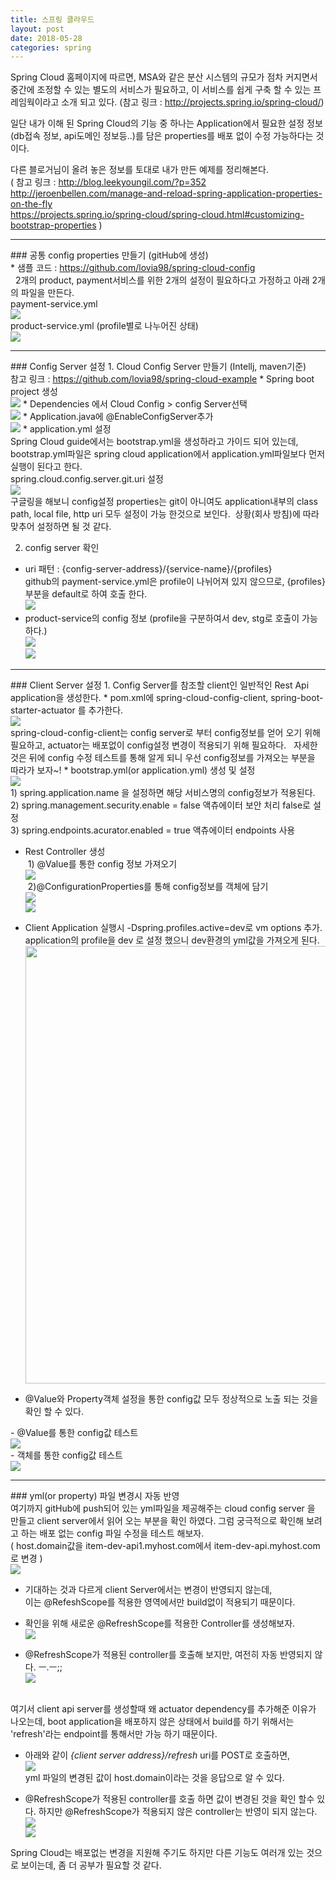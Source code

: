 ```yaml
---
title: 스프링 클라우드
layout: post
date: 2018-05-28
categories: spring
---
```


Spring Cloud 홈페이지에 따르면, MSA와 같은 분산 시스템의 규모가 점차 커지면서 중간에 조정할
수 있는 별도의 서비스가 필요하고, 이 서비스를 쉽게 구축 할 수 있는 프레임웍이라고 소개 되고 있다.
(참고 링크 : <a href="http://projects.spring.io/spring-cloud/" target="_blank">http://projects.spring.io/spring-cloud/</a>)

일단 내가 이해 된 Spring Cloud의 기능 중 하나는 Application에서 필요한 설정 정보(db접속 정보, api도메인 정보등..)를
담은 properties를 배포 없이 수정 가능하다는 것이다.

다른 블로거님이 올려 놓은 정보를 토대로 내가 만든 예제를 정리해본다.
<span class="font14">
<br>( 참고 링크 : <a href="http://blog.leekyoungil.com/?p=352">http://blog.leekyoungil.com/?p=352</a>
<br><a href="http://jeroenbellen.com/manage-and-reload-spring-application-properties-on-the-fly">
http://jeroenbellen.com/manage-and-reload-spring-application-properties-on-the-fly</a>
<br><a href="https://projects.spring.io/spring-cloud/spring-cloud.html#customizing-bootstrap-properties">https://projects.spring.io/spring-cloud/spring-cloud.html#customizing-bootstrap-properties</a></span> )

<hr>
### 공통 config properties 만들기 (gitHub에 생성)
<br><span class="font14">* 샘플 코드 : <a href="https://github.com/lovia98/spring-cloud-config" target="_blank">https://github.com/lovia98/spring-cloud-config</a></span>
<br>&nbsp;&nbsp;2개의 product, payment서비스를 위한 2개의 설정이 필요하다고 가정하고 아래 2개의 파일을
만든다.
<br><span class="font14"><bold>payment-service.yml</bold></span>
<br><img src="{{site.baseurl}}/assets/img/spring/spring_cloud_1.jpg">
<br><span class="font14"><bold>product-service.yml</bold> (profile별로 나누어진 상태)</span>
<br><img src="{{site.baseurl}}/assets/img/spring/spring_cloud_2.jpg">


<hr>
### Config Server 설정
 1. Cloud Config Server 만들기 (Intellj, maven기준)
<br><span class="font14">참고 링크 : <a href="https://github.com/lovia98/spring-cloud-example" target="_blank">https://github.com/lovia98/spring-cloud-example</a></span>
  * Spring boot project 생성
  <br><img src="{{site.baseurl}}/assets/img/spring/spring_cloud_3.jpg">
  * Dependencies 에서 <bold>Cloud Config > config Server<bold>선택
  <br><img src="{{site.baseurl}}/assets/img/spring/spring_cloud_4.jpg">
  * Application.java에 @EnableConfigServer추가
  <br><img src="{{site.baseurl}}/assets/img/spring/spring_cloud_5.jpg">
  * application.yml 설정
  <br>Spring Cloud guide에서는 bootstrap.yml을 생성하라고 가이드 되어 있는데, bootstrap.yml파일은
  spring cloud application에서 application.yml파일보다 먼저 실행이 된다고 한다.
  <br><span class="font14">spring.cloud.config.server.git.uri 설정</span>
  <br><img src="{{site.baseurl}}/assets/img/spring/spring_cloud_6.jpg">
  <br>구글링을 해보니 config설정 properties는 git이 아니여도 application내부의 class path, local file, http uri
  모두 설정이 가능 한것으로 보인다.&nbsp;&nbsp;상황(회사 방침)에 따라 맞추어 설정하면 될 것 같다.

 2. config server 확인
  * uri 패턴 : {config-server-address}/{service-name}/{profiles}
  <br>github의 payment-service.yml은 profile이 나뉘어져 있지 않으므로, {profiles}부분을 default로 하여 호출 한다.
  <br><img src="{{site.baseurl}}/assets/img/spring/spring_cloud_7.jpg">
  * product-service의 config 정보 (profile을 구분하여서 dev, stg로 호출이 가능하다.)
  <br><img src="{{site.baseurl}}/assets/img/spring/spring_cloud_8.jpg">
  <br><img src="{{site.baseurl}}/assets/img/spring/spring_cloud_9.jpg">

<hr>
### Client Server 설정
1. Config Server를 참조할 client인 일반적인 Rest Api application을 생성한다.
* pom.xml에 spring-cloud-config-client, spring-boot-starter-actuator 를 추가한다.
<br><img src="{{site.baseurl}}/assets/img/spring/spring_cloud_10.jpg">
<br>spring-cloud-config-client는 config server로 부터 config정보를 얻어 오기 위해 필요하고,
actuator는 배포없이 config설정 변경이 적용되기 위해 필요하다. &nbsp;&nbsp;자세한 것은 뒤에 config 수정 테스트를 통해
알게 되니 우선 config정보를 가져오는 부분을 따라가 보자~!
* bootstrap.yml(or application.yml) 생성 및 설정
<br><img src="{{site.baseurl}}/assets/img/spring/spring_cloud_11.jpg">
<br>1) spring.application.name 을 설정하면 해당 서비스명의 config정보가 적용된다.
<br>2) spring.management.security.enable = false 액츄에이터 보안 처리 false로 설정
<br>3) spring.endpoints.acurator.enabled = true 액츄에이터 endpoints 사용

* Rest Controller 생성
<br>&nbsp;1) @Value를 통한 config 정보 가져오기
<br><img src="{{site.baseurl}}/assets/img/spring/spring_cloud_12.jpg">
<br>&nbsp;2)@ConfigurationProperties를 통해 config정보를 객체에 담기
<br><img src="{{site.baseurl}}/assets/img/spring/spring_cloud_14.jpg">
<br><img src="{{site.baseurl}}/assets/img/spring/spring_cloud_15.jpg">

* Client Application 실행시 -Dspring.profiles.active=dev로 vm options 추가.
<br>application의 profile을 dev 로 설정 했으니 dev환경의 yml값을 가져오게 된다.
<br><img src="{{site.baseurl}}/assets/img/spring/spring_cloud_17.jpg" width="700">

* @Value와 Property객체 설정을 통한 config값 모두 정상적으로 노출 되는 것을 확인 할 수 있다.
<div class="row">
  <div class="4u 12u$(small)">
    <span class="font14">- @Value를 통한 config값 테스트</span>
    <br><img src="{{site.baseurl}}/assets/img/spring/spring_cloud_13.jpg">
  </div>
  <div class="6u 12u$(small)">
    <span class="font14">- 객체를 통한 config값 테스트</span>
    <br><img src="{{site.baseurl}}/assets/img/spring/spring_cloud_16.jpg">
  </div>
</div>

<hr>
### yml(or property) 파일 변경시 자동 반영
<br>여기까지 gitHub에 push되어 있는 yml파일을 제공해주는 cloud config server 을 만들고 client server에서 읽어 오는 부분을
확인 하였다. 그럼 궁극적으로 확인해 보려고 하는 배포 없는 config 파일 수정을 테스트 해보자.
<br><span class="font14">( host.domain값을 <bold>item-dev-api1</bold>.myhost.com에서 <bold>item-dev-api</bold>.myhost.com로 변경 )</span>
<br><img src="{{site.baseurl}}/assets/img/spring/spring_cloud_18.jpg">

* <span class="colorBlueLight">기대하는 것과 다르게 client Server에서는 변경이 반영되지 않는데,
<br>이는 @RefeshScope를 적용한 영역에서만 build없이 적용되기 때문이다.</span>

* 확인을 위해 새로운 @RefreshScope를 적용한 Controller를 생성해보자.
<br><img src="{{site.baseurl}}/assets/img/spring/spring_cloud_19.jpg">

* <span class="colorBlueLight">@RefreshScope가 적용된 controller를 호출해 보지만, 여전히 자동 반영되지 않다. ㅡ.ㅡ;;
<br><img src="{{site.baseurl}}/assets/img/spring/spring_cloud_20.jpg">
</span>
<br>여기서 client api server를 생성할때 왜 actuator dependency를 추가해준 이유가 나오는데,
boot application을 배포하지 않은 상태에서 build를 하기 위해서는 'refresh'라는 endpoint를 통해서만 가능 하기 때문이다.

* 아래와 같이 <i>{client server address}/refresh</i> uri를 POST로 호출하면,
<br><img src="{{site.baseurl}}/assets/img/spring/spring_cloud_21.jpg">
<br>yml 파일의 변경된 값이 host.domain이라는 것을 응답으로 알 수 있다.

* @RefreshScope가 적용된 controller를 호출 하면 값이 변경된 것을 확인 할수 있다.
하지만 @RefreshScope가 적용되지 않은 controller는 반영이 되지 않는다.
<br><img src="{{site.baseurl}}/assets/img/spring/spring_cloud_22.jpg">
<br><img src="{{site.baseurl}}/assets/img/spring/spring_cloud_20.jpg">


Spring Cloud는 배포없는 변경을 지원해 주기도 하지만 다른 기능도 여러개 있는 것으로 보이는데, 좀 더 공부가 필요할 것 같다.

